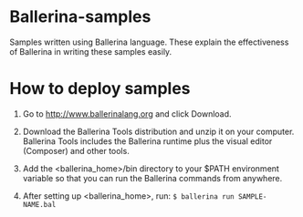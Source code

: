 # Ballerina-samples
  Samples written using Ballerina language. These explain the effectiveness of Ballerina in writing these samples easily.

# How to deploy samples
  1. Go to http://www.ballerinalang.org and click Download.

  2. Download the Ballerina Tools distribution and unzip it on your computer. Ballerina Tools includes the Ballerina runtime plus the visual editor (Composer) and other tools.
  
  3. Add the <ballerina_home>/bin directory to your $PATH environment variable so that you can run the Ballerina commands from anywhere.

  4. After setting up <ballerina_home>, run: `$ ballerina run SAMPLE-NAME.bal`
